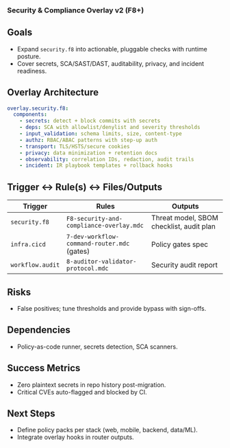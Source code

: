 ### Security & Compliance Overlay v2 (F8+)

## Goals
- Expand `security.f8` into actionable, pluggable checks with runtime posture.
- Cover secrets, SCA/SAST/DAST, auditability, privacy, and incident readiness.

## Overlay Architecture
```yaml
overlay.security.f8:
  components:
    - secrets: detect + block commits with secrets
    - deps: SCA with allowlist/denylist and severity thresholds
    - input_validation: schema limits, size, content-type
    - authz: RBAC/ABAC patterns with step-up auth
    - transport: TLS/HSTS/secure cookies
    - privacy: data minimization + retention docs
    - observability: correlation IDs, redaction, audit trails
    - incident: IR playbook templates + rollback hooks
```

## Trigger ↔ Rule(s) ↔ Files/Outputs
| Trigger | Rules | Outputs |
|---|---|---|
| `security.f8` | `F8-security-and-compliance-overlay.mdc` | Threat model, SBOM checklist, audit plan |
| `infra.cicd` | `7-dev-workflow-command-router.mdc` (gates) | Policy gates spec |
| `workflow.audit` | `8-auditor-validator-protocol.mdc` | Security audit report |

## Risks
- False positives; tune thresholds and provide bypass with sign-offs.

## Dependencies
- Policy-as-code runner, secrets detection, SCA scanners.

## Success Metrics
- Zero plaintext secrets in repo history post-migration.
- Critical CVEs auto-flagged and blocked by CI.

## Next Steps
- Define policy packs per stack (web, mobile, backend, data/ML).
- Integrate overlay hooks in router outputs.

